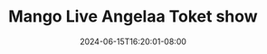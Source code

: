 --- 
title: "Mango Live Angelaa Toket show"
description: "download  video bokep Mango Live Angelaa Toket show twitter durasi panjang baru"
date: 2024-06-15T16:20:01-08:00
file_code: "e7rim3ykqkyf"
draft: false
cover: "pq46vytgtvg3elgt.jpg"
tags: ["Mango", "Live", "Angelaa", "Toket", "show", "bokep-indo", "bokep-viral", "bokep-ig"]
length: 1421
fld_id: "1482853"
foldername: "Angelaaa"
categories: ["Angelaaa"]
views: 0
---